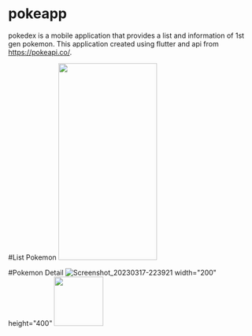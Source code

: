 # pokeapp

pokedex is a mobile application that provides a list and information of 1st gen pokemon. This application created using flutter and api from https://pokeapi.co/.

#List Pokemon
<img src="[https://your-image-url.type](https://user-images.githubusercontent.com/22030146/225952774-a6cf955b-92bb-4d3a-870e-506ace88d30e.png)" width="200" height="400">

#Pokemon Detail
![Screenshot_20230317-223921](https://user-images.githubusercontent.com/22030146/225952802-73ce0bd9-eed8-42f0-a2aa-da4bb108a687.png) width="200" height="400"
<img src="[https://your-image-url.type](https://user-images.githubusercontent.com/22030146/225952802-73ce0bd9-eed8-42f0-a2aa-da4bb108a687.png]" width="100" height="100">

